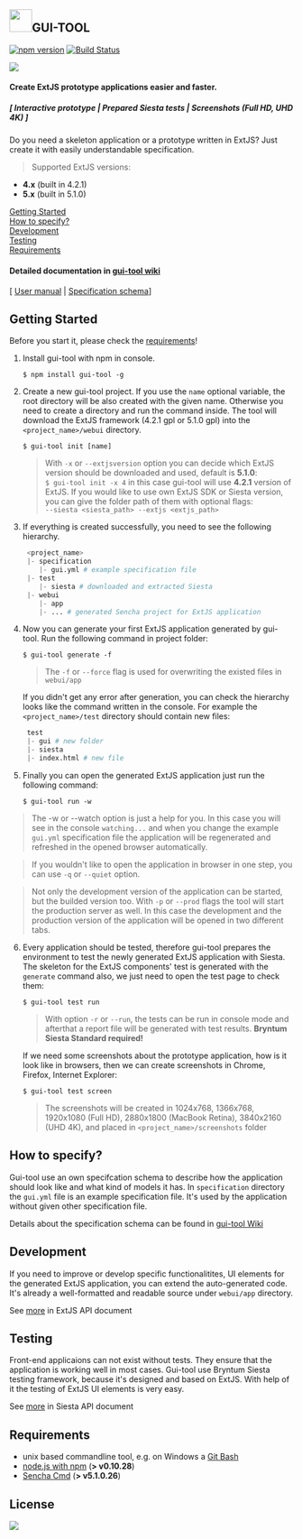 
<a href="#"><img src="https://raw.githubusercontent.com/vartomi/gui-tool/master/gui_tool_logo.png" height="40"></a>**GUI-TOOL**
----------------------

[![npm version](https://badge.fury.io/js/gui-tool.svg)](http://badge.fury.io/js/gui-tool)
[![Build Status](https://travis-ci.org/vartomi/gui-tool.svg?branch=master)](https://travis-ci.org/vartomi/gui-tool)

[![](https://img.shields.io/npm/dm/gui-tool.svg)](https://www.npmjs.com/package/gui-tool)

#### Create ExtJS prototype applications easier and faster.
##### [ Interactive prototype | Prepared Siesta tests | Screenshots (Full HD, UHD 4K) ]

Do you need a skeleton application or a prototype written in ExtJS? Just create it with easily understandable specification.
  > Supported ExtJS versions:
 - <b>4.x</b> (built in 4.2.1)
 - <b>5.x</b> (built in 5.1.0)

[Getting Started](#getting-started)<br/>
[How to specify?](#specification)<br/>
[Development](#development)<br/>
[Testing](#testing)<br/>
[Requirements](#requirements)

#### Detailed documentation in [gui-tool wiki](https://github.com/vartomi/gui-tool/wiki)
[ [User manual](https://github.com/vartomi/gui-tool/wiki/User-manual) | [Specification schema](https://github.com/vartomi/gui-tool/wiki/Specification-schema)]

## **Getting Started**

Before you start it, please check the [requirements](#requirements)!

 1.  Install gui-tool with npm in console.
      
      `$ npm install gui-tool -g`
 
 
 2. Create a new gui-tool project. If you use the `name` optional variable, the root directory will be also created with the given name. Otherwise you need to create a directory and run the command inside. The tool will download the ExtJS framework (4.2.1 gpl or 5.1.0 gpl) into the `<project_name>/webui` directory. 
 
     `$ gui-tool init [name]`
    > With `-x` or `--extjsversion` option you can decide which ExtJS version should be downloaded and used, default is <b>5.1.0</b>:
      <br/> `$ gui-tool init -x 4` in this case gui-tool will use <b>4.2.1</b> version of ExtJS.
    > If you would like to use own ExtJS SDK or Siesta version, you can give the folder path of them with optional flags:
      <br/>`--siesta <siesta_path> --extjs <extjs_path>`
    

 
 3. If everything is created successfully, you need to see the following hierarchy.
    ```python
     <project_name>
     |- specification
        |- gui.yml # example specification file
     |- test
        |- siesta # downloaded and extracted Siesta
     |- webui
        |- app
        |- ... # generated Sencha project for ExtJS application
    ```
    
 4. Now you can generate your first ExtJS application generated by gui-tool. Run the following command in project folder:
    
    `$ gui-tool generate -f`

    > The `-f` or `--force` flag is used for overwriting the existed files in `webui/app`

    If you didn't get any error after generation, you can check the hierarchy looks like the command written in the console. For example the `<project_name>/test` directory should contain new files:
    ```python
     test
     |- gui # new folder
     |- siesta
     |- index.html # new file
    ```
    
 5. Finally you can open the generated ExtJS application just run the following command:
 
    `$ gui-tool run -w`

   > The -w or --watch option is just a help for you. In this case you will see in the console `watching...` and when you change the example `gui.yml` specification file the application will be regenerated and refreshed in the opened browser automatically.

   > If you wouldn't like to open the application in browser in one step, you can use `-q` or `--quiet` option.
   
   > Not only the development version of the application can be started, but the builded version too. With `-p` or `--prod` flags the tool will start the production server as well. In this case the development and the production version of the application will be opened in two different tabs.
   
 6. Every application should be tested, therefore gui-tool prepares the environment to test the newly generated ExtJS application with Siesta. The skeleton for the ExtJS components' test is generated with the `generate` command also, we just need to open the test page to check them:

    `$ gui-tool test run`
    
    > With option `-r` or `--run`, the tests can be run in console mode and afterthat a report file will be generated with test results. **Bryntum Siesta Standard required!**
    
    If we need some screenshots about the prototype application, how is it look like in browsers, then we can create screenshots in Chrome, Firefox, Internet Explorer:
    
    `$ gui-tool test screen`
    
    > The screenshots will be created in 1024x768, 1366x768, 1920x1080 (Full HD), 2880x1800 (MacBook Retina), 3840x2160 (UHD 4K), and placed in `<project_name>/screenshots` folder
   
<a name="specification"></a>
## **How to specify?**
Gui-tool use an own specifcation schema to describe how the application should look like and what kind of models it has. In `specification` directory the `gui.yml` file is an example specification file. It's used by the application without given other specification file.

Details about the specification schema can be found in [gui-tool Wiki](https://github.com/vartomi/gui-tool/wiki/Specification-schema)

<a name="development"></a>
## **Development**
If you need to improve or develop specific functionalitites, UI elements for the generated ExtJS application, you can extend the auto-generated code. It's already a well-formatted and readable source under `webui/app` directory.

See [more](http://docs.sencha.com/extjs/4.2.1/) in ExtJS API document

<a name="testing"></a>
## **Testing**

Front-end applicaions can not exist without tests. They ensure that the application is working well in most cases. Gui-tool use Bryntum Siesta testing framework, because it's designed and based on ExtJS. With help of it the testing of ExtJS UI elements is very easy.

See [more](http://www.bryntum.com/docs/siesta/#!/api) in Siesta API document

<a name="requirements"></a>
## **Requirements**

 - unix based commandline tool, e.g. on Windows a [Git Bash](http://git-scm.com/downloads)
 - [node.js with npm](http://nodejs.org/download/) (**> v0.10.28**)
 - [Sencha Cmd](http://www.sencha.com/products/sencha-cmd/download) (**> v5.1.0.26**)

## **License**
[![](https://img.shields.io/npm/l/gui-tool.svg)](http://opensource.org/licenses/MIT)
